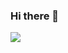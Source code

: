 ### Hi there 👋

<img src="https://github-readme-stats.vercel.app/api?username=usualdesigner&show_icons=true">
